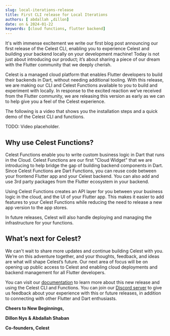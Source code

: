 ```yaml
---
slug: local-iterations-release
title: First CLI release for Local Iterations
authors: [ abdallah ,dillon]
date: on & 2024-01-22
keywords: [cloud functions, flutter backend]
---
```


It's with immense excitement we write our first blog post announcing our first release of the Celest CLI, enabling you to experience Celest and building your backend locally on your development machine! Today is not just about introducing our product; it’s about sharing a piece of our dream with the Flutter community that we deeply cherish.

<!--truncate-->

Celest is a managed cloud platform that enables Flutter developers to build their backends in Dart, without needing additional tooling. With this release, we are making our CLI and Celest Functions available to you to build and experiment with locally. In response to the excited reaction we’ve received from the Flutter community, we are releasing this version as early as we can to help give you a feel of the Celest experience.

The following is a video that shows you the installation steps and a quick demo of the Celest CLI and functions.

TODO: Video placeholder.

## Why use Celest Functions?

Celest Functions enable you to write custom business logic in Dart that runs in the Cloud. Celest Functions are our first "Cloud Widget" that we are introducing to help bridge the gap of building backend components in Dart. Since Celest Functions are Dart Functions, you can reuse code between your frontend Flutter app and your Celest backend. You can also add and use 3rd party packages from the Flutter ecosystem in your backend.

Using Celest Functions creates an API layer for you between your business logic in the cloud, and the UI of your Flutter app. This makes it easier to add features to your Celest Functions while reducing the need to release a new app version to the app stores.

In future releases, Celest will also handle deploying and managing the infrastructure for your functions.

## What’s next for Celest?

We can't wait to share more updates and continue building Celest with you. We’re on this adventure together, and your thoughts, feedback, and ideas are what will shape Celest’s future. Our next area of focus will be on opening up public access to Celest and enabling cloud deployments and backend management for all Flutter developers.

You can visit our [documentation](https://celest.dev/docs) to learn more about this new release and using the Celest CLI and Functions. You can join our [Discord server](https://discord.gg/vgWwpsXH) to give us feedback about your experience with this or future releases, in addition to connecting with other Flutter and Dart enthusiasts.

**Cheers to New Beginnings,**

**Dillon Nys & Abdallah Shaban**

**Co-founders, Celest**